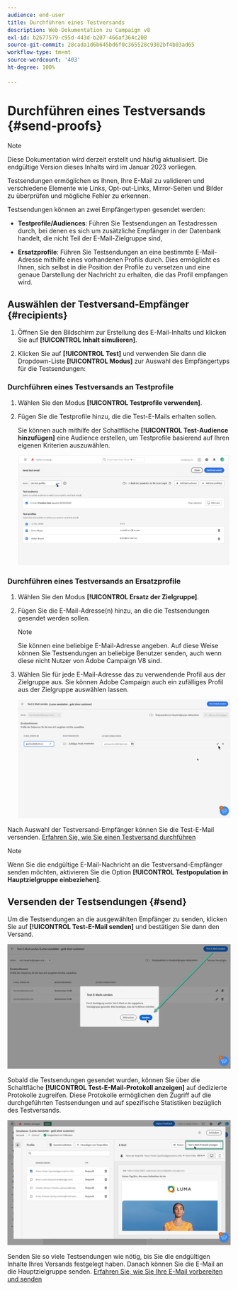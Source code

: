 ```yaml
---
audience: end-user
title: Durchführen eines Testversands
description: Web-Dokumentation zu Campaign v8
exl-id: b2677579-c95d-443d-b207-466af364c208
source-git-commit: 28cada1d6b645bd6f0c365528c9302bf4b03ad65
workflow-type: tm+mt
source-wordcount: '403'
ht-degree: 100%

---
```


# Durchführen eines Testversands {#send-proofs}

>[!NOTE]
>
>Diese Dokumentation wird derzeit erstellt und häufig aktualisiert. Die endgültige Version dieses Inhalts wird im Januar 2023 vorliegen.

Testsendungen ermöglichen es Ihnen, Ihre E-Mail zu validieren und verschiedene Elemente wie Links, Opt-out-Links, Mirror-Seiten und Bilder zu überprüfen und mögliche Fehler zu erkennen.

Testsendungen können an zwei Empfängertypen gesendet werden:

* **Testprofile/Audiences**: Führen Sie Testsendungen an Testadressen durch, bei denen es sich um zusätzliche Empfänger in der Datenbank handelt, die nicht Teil der E-Mail-Zielgruppe sind,

* **Ersatzprofile**: Führen Sie Testsendungen an eine bestimmte E-Mail-Adresse mithilfe eines vorhandenen Profils durch. Dies ermöglicht es Ihnen, sich selbst in die Position der Profile zu versetzen und eine genaue Darstellung der Nachricht zu erhalten, die das Profil empfangen wird.

## Auswählen der Testversand-Empfänger {#recipients}

1. Öffnen Sie den Bildschirm zur Erstellung des E-Mail-Inhalts und klicken Sie auf **[!UICONTROL Inhalt simulieren]**.

1. Klicken Sie auf **[!UICONTROL Test]** und verwenden Sie dann die Dropdown-Liste **[!UICONTROL Modus]** zur Auswahl des Empfängertyps für die Testsendungen:

<!-- to check: by default, profiles selected in previous screen are pre-selected for proofs. Can add addtitional profiles + remove preselected?-->

### Durchführen eines Testversands an Testprofile

1. Wählen Sie den Modus **[!UICONTROL Testprofile verwenden]**.

1. Fügen Sie die Testprofile hinzu, die die Test-E-Mails erhalten sollen.

   Sie können auch mithilfe der Schaltfläche **[!UICONTROL Test-Audience hinzufügen]** eine Audience erstellen, um Testprofile basierend auf Ihren eigenen Kriterien auszuwählen.

   ![](assets/test-profiles-audience.png)

### Durchführen eines Testversands an Ersatzprofile

1. Wählen Sie den Modus **[!UICONTROL Ersatz der Zielgruppe]**.

1. Fügen Sie die E-Mail-Adresse(n) hinzu, an die die Testsendungen gesendet werden sollen.

   >[!NOTE]
   >
   >Sie können eine beliebige E-Mail-Adresse angeben. Auf diese Weise können Sie Testsendungen an beliebige Benutzer senden, auch wenn diese nicht Nutzer von Adobe Campaign V8 sind.

1. Wählen Sie für jede E-Mail-Adresse das zu verwendende Profil aus der Zielgruppe aus. Sie können Adobe Campaign auch ein zufälliges Profil aus der Zielgruppe auswählen lassen.

   ![](assets/substitution.png)

Nach Auswahl der Testversand-Empfänger können Sie die Test-E-Mail versenden. [Erfahren Sie, wie Sie einen Testversand durchführen](#send)

>[!NOTE]
>
>Wenn Sie die endgültige E-Mail-Nachricht an die Testversand-Empfänger senden möchten, aktivieren Sie die Option **[!UICONTROL Testpopulation in Hauptzielgruppe einbeziehen]**.

## Versenden der Testsendungen {#send}

Um die Testsendungen an die ausgewählten Empfänger zu senden, klicken Sie auf **[!UICONTROL Test-E-Mail senden]** und bestätigen Sie dann den Versand.

![](assets/send-proof.png)

Sobald die Testsendungen gesendet wurden, können Sie über die Schaltfläche **[!UICONTROL Test-E-Mail-Protokoll anzeigen]** auf dedizierte Protokolle zugreifen. Diese Protokolle ermöglichen den Zugriff auf die durchgeführten Testsendungen und auf spezifische Statistiken bezüglich des Testversands.

![](assets/proof-log.png)

Senden Sie so viele Testsendungen wie nötig, bis Sie die endgültigen Inhalte Ihres Versands festgelegt haben. Danach können Sie die E-Mail an die Hauptzielgruppe senden. [Erfahren Sie, wie Sie Ihre E-Mail vorbereiten und senden](../monitor/prepare-send.md)
